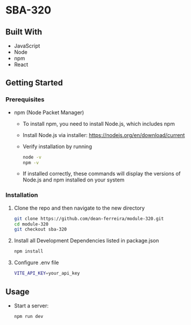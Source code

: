 # SBA-320

## Built With

-   JavaScript
-   Node
-   npm
-   React

## Getting Started

### Prerequisites

-   npm (Node Packet Manager)

    -   To install npm, you need to install Node.js, which includes npm
    -   Install Node.js via installer: https://nodejs.org/en/download/current
    -   Verify installation by running

        ```sh
        node -v
        npm -v
        ```

    -   If installed correctly, these commands will display the versions of Node.js and npm installed on your system

### Installation

1. Clone the repo and then navigate to the new directory
    ```sh
    git clone https://github.com/dean-ferreira/module-320.git
    cd module-320
    git checkout sba-320
    ```
2. Install all Development Dependencies listed in package.json
    ```sh
    npm install
    ```
3. Configure .env file
    ```sh
    VITE_API_KEY=your_api_key
    ```

## Usage

-   Start a server:
    ```sh
    npm run dev
    ```
